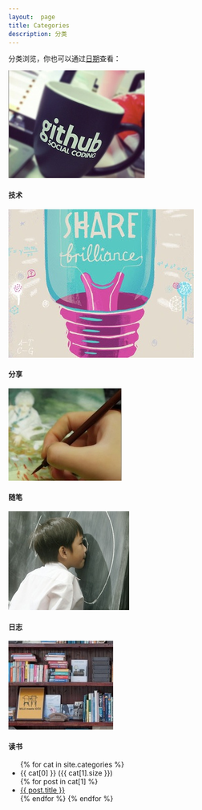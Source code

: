 ```yaml
---
layout:  page
title: Categories
description: 分类
---
```

分类浏览，你也可以通过[日期](/archive/)查看：


<div class="row">
    <div class="col-md-2 cover">
        <a href="#tech"><img src="../lib/img/cover-tech.jpg" alt=""></a>
        <h4>技术</h4>
    </div>
        <div class="col-md-2 cover">
        <a href="#share"><img src="../lib/img/cover-share.jpg" alt=""></a>
        <h4>分享</h4>
    </div>
        <div class="col-md-2 cover">
        <a href="#blog"><img src="../lib/img/cover-blog.jpg" alt=""></a>
        <h4>随笔</h4>
    </div>
        <div class="col-md-2 cover">
        <a href="#log"><img src="../lib/img/cover-log.jpg" alt=""></a>
        <h4>日志</h4>
    </div>
        <div class="col-md-2 cover">
        <a href="#book"><img src="../lib/img/cover-book.jpg" alt=""></a>
        <h4>读书</h4>
    </div>
</div>



<div class="row categories-list">
    <div class="col-md-12">
        <ul class="archive">
        {% for cat in site.categories %}
            <li class="year" id="{{ cat[0] }}">{{ cat[0] }} ({{ cat[1].size }})</li>
            {% for post in cat[1] %}
            <li class="item">
                <a href="{{ post.url }}" title="{{ post.title }}">{{ post.title }}</a>
            </li>
            {% endfor %}
        {% endfor %}
        </ul>        
    </div>
</div>
